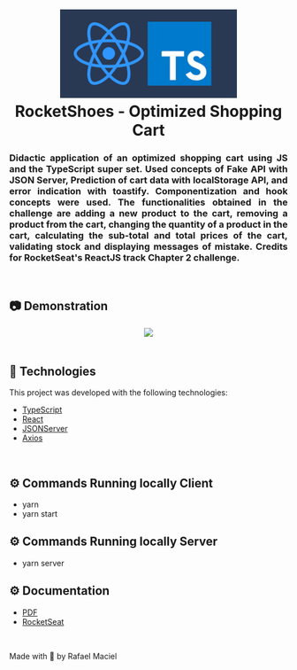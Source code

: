 <h1 align="center">
  <img alt="" title="typescript fundamentals" src=".github/demostration_aplication.png" width="320px" />
  <br>
  RocketShoes - Optimized Shopping Cart 
</h1>


<h3 align="justify">
Didactic application of an optimized shopping cart using JS and the TypeScript super set. Used concepts of Fake API with JSON Server, Prediction of cart data with localStorage API, and error indication with toastify. Componentization and hook concepts were used. The functionalities obtained in the challenge are adding a new product to the cart, removing a product from the cart, changing the quantity of a product in the cart, calculating the sub-total and total prices of the cart, validating stock and displaying messages of mistake. Credits for RocketSeat's ReactJS track Chapter 2 challenge.
</h3>
<br>

## 📷 Demonstration

<div align="center" >
<h4 align="left"></h4>
  <img src=".github/demostration_aplication_1.gif">
</div>
<br>

## 🚀 Technologies

This project was developed with the following technologies:

- [TypeScript](https://www.typescriptlang.org/docs/)
- [React](https://reactjs.org/)
- [JSONServer](https://github.com/typicode/json-server)
- [Axios](https://axios-http.com/docs/intro)

<br>

## ⚙ Commands Running locally Client
- yarn
- yarn start

## ⚙ Commands Running locally Server
- yarn server

## ⚙ Documentation
- <a href=".github/Documentation.pdf">PDF</a>
- [RocketSeat](https://www.notion.so/Desafio-01-Criando-um-hook-de-carrinho-de-compras-5769216778794019a83f544e79167b12)
<br>

Made with 💜 by Rafael Maciel
